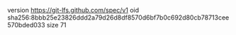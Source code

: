 version https://git-lfs.github.com/spec/v1
oid sha256:8bbb25e23826ddd2a79d26d8df8570d6bf7b0c692d80cb78713cee570bded033
size 71
